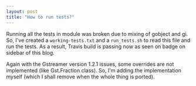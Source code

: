 ```yaml
---
layout: post
title: "How to run tests?"
---
```


Running all the tests in module was broken due to mixing of gobject and gi. So, I've created a `working-tests.txt` and a `run_tests.sh` to read this file and run the tests. As a result, Travis build is passing now as seen on badge on sidebar of this blog.

Again with the Gstreamer version 1.2.1 issues, some overrides are not implemented (like Gst.Fraction class). So, I'm adding the implementation myself (which I shall remove when the whole thing is ported).
